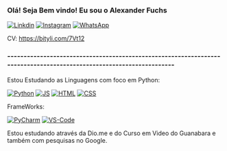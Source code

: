 
### Olá! Seja Bem vindo! Eu sou o Alexander Fuchs 
[![Linkdin](https://img.shields.io/badge/LinkedIn-0077B5?style=for-the-badge&logo=linkedin&logoColor=white)](https://www.linkedin.com/in/alexander-soares-1479aa1a0)
[![Instagram](https://img.shields.io/badge/Instagram-E4405F?style=for-the-badge&logo=instagram&logoColor=white)](https://www.instagram.com/Alex.Fuchs/)
[![WhatsApp](https://img.shields.io/badge/WhatsApp-25D366?style=for-the-badge&logo=whatsapp&logoColor=white)](https://wa.me/5513991161277)

CV: https://bityli.com/7Vt12


### --------------------------------------------------------------------------------------------------------------------

Estou Estudando as Linguagens com foco em Python:

[![Python](https://img.shields.io/badge/Python-3776AB?style=for-the-badge&logo=python&logoColor=white)]()
[![JS](https://img.shields.io/badge/JavaScript-F7DF1E?style=for-the-badge&logo=javascript&logoColor=black)]()
[![HTML](https://img.shields.io/badge/HTML-239120?style=for-the-badge&logo=html5&logoColor=white)]()
[![CSS](https://img.shields.io/badge/CSS3-1572B6?style=for-the-badge&logo=css3&logoColor=white)]()

FrameWorks:

[![PyCharm](https://img.shields.io/badge/PyCharm-000000.svg?&style=for-the-badge&logo=PyCharm&logoColor=white)]()
[![VS-Code](https://img.shields.io/badge/Visual_Studio-5C2D91?style=for-the-badge&logo=visual%20studio&logoColor=white)]()



Estou estudando através da Dio.me e do Curso em Video do Guanabara e também com pesquisas no Google.
